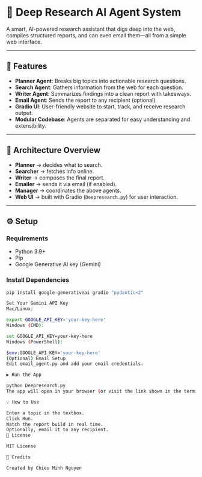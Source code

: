 # 🤖 Deep Research AI Agent System

A smart, AI-powered research assistant that digs deep into the web, compiles structured reports, and can even email them—all from a simple web interface.

---

## 🚀 Features

- **Planner Agent**: Breaks big topics into actionable research questions.
- **Search Agent**: Gathers information from the web for each question.
- **Writer Agent**: Summarizes findings into a clean report with takeaways.
- **Email Agent**: Sends the report to any recipient (optional).
- **Gradio UI**: User-friendly website to start, track, and receive research output.
- **Modular Codebase**: Agents are separated for easy understanding and extensibility.

---

## 🧠 Architecture Overview

- **Planner** → decides what to search.
- **Searcher** → fetches info online.
- **Writer** → composes the final report.
- **Emailer** → sends it via email (if enabled).
- **Manager** → coordinates the above agents.
- **Web UI** → built with Gradio (`Deepresearch.py`) for user interaction.

---

## ⚙️ Setup

### Requirements
- Python 3.9+
- Pip
- Google Generative AI key (Gemini)

### Install Dependencies
```bash
pip install google-generativeai gradio "pydantic<2"

Set Your Gemini API Key
Mac/Linux:

export GOOGLE_API_KEY='your-key-here'
Windows (CMD):

set GOOGLE_API_KEY=your-key-here
Windows (PowerShell):

$env:GOOGLE_API_KEY='your-key-here'
(Optional) Email Setup
Edit email_agent.py and add your email credentials.

▶️ Run the App

python Deepresearch.py
The app will open in your browser (or visit the link shown in the terminal).

💡 How to Use

Enter a topic in the textbox.
Click Run.
Watch the report build in real time.
Optionally, email it to any recipient.
📄 License

MIT License

🙏 Credits

Created by Chieu Minh Nguyen
